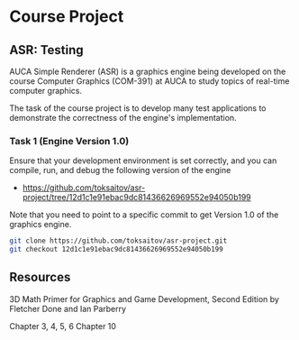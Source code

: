 Course Project
==============

## ASR: Testing

AUCA Simple Renderer (ASR) is a graphics engine being developed on the course
Computer Graphics (COM-391) at AUCA to study topics of real-time computer
graphics.

The task of the course project is to develop many test applications to
demonstrate the correctness of the engine's implementation.

### Task 1 (Engine Version 1.0)

Ensure that your development environment is set correctly, and you can compile,
run, and debug the following version of the engine

* <https://github.com/toksaitov/asr-project/tree/12d1c1e91ebac9dc81436626969552e94050b199>

Note that you need to point to a specific commit to get Version 1.0 of the
graphics engine.

```bash
git clone https://github.com/toksaitov/asr-project.git
git checkout 12d1c1e91ebac9dc81436626969552e94050b199
```

## Resources

3D Math Primer for Graphics and Game Development, Second Edition by Fletcher
Done and Ian Parberry

Chapter 3, 4, 5, 6
Chapter 10

